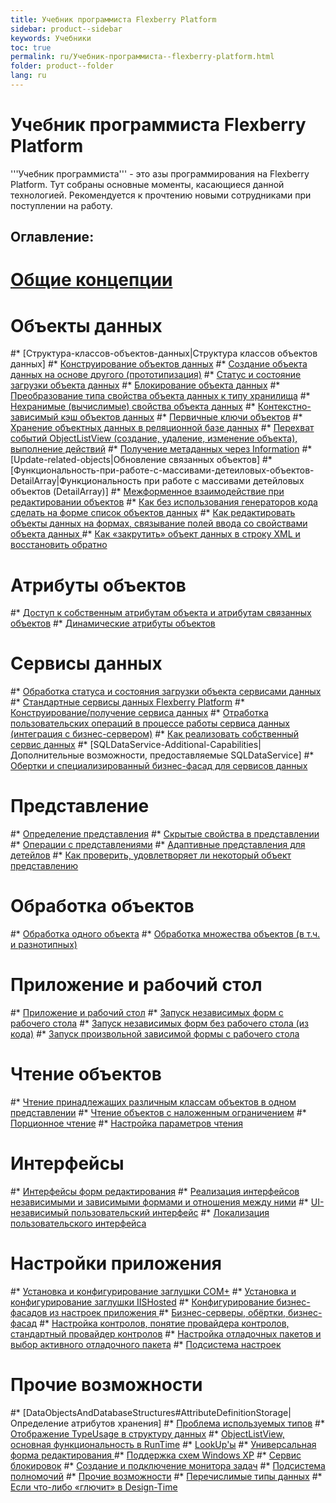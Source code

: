 ```yaml
---
title: Учебник программиста Flexberry Platform
sidebar: product--sidebar
keywords: Учебники
toc: true
permalink: ru/Учебник-программиста--flexberry-platform.html
folder: product--folder
lang: ru
---
```


# Учебник программиста Flexberry Platform
'''Учебник программиста''' - это азы программирования на Flexberry Platform. Тут собраны основные моменты, касающиеся данной технологией. Рекомендуется к прочтению новыми сотрудниками при поступлении на работу.

## Оглавление:
# [Общие концепции](general-concepts.html)
# Объекты данных
#* [Структура-классов-объектов-данных|Структура классов объектов данных]
#* [Конструирование объектов данных](construction--data-objects.html)
#* [Создание объекта данных на основе другого (прототипизация)](data-object-prototype.html)
#* [Статус и состояние загрузки объекта данных](fo_object-status.html)
#* [Блокирование объекта данных](blocking-object-data.html)
#* [Преобразование типа свойства объекта данных к типу хранилища](fo_convert-type-property.html)
#* [Нехранимые (вычислимые) свойства объекта данных](fo_not-stored-attributes.html)
#* [Контекстно-зависимый кэш объектов данных](context--sensitive--cache--data--objects.html)
#* [Первичные ключи объектов](fo_primary-keys-objects.html)
#* [Хранение объектных данных в реляционной базе данных](fo_storing-data-objects.html)
#* [Перехват событий ObjectListView (создание, удаление, изменение объекта), выполнение действий](interception-events--object-list-view.html)
#* [Получение метаданных через Information](fo_methods-class-information.html)
#* [Update-related-objects|Обновление связанных объектов]
#* [Функциональность-при-работе-с-массивами-детеиловых-объектов-DetailArray|Функциональность при работе с массивами детейловых объектов (DetailArray)]
#* [Межформенное взаимодействие при редактировании объектов](interaction-between-forms-when-editing-objects.html)
#* [Как без использования генераторов кода сделать на форме список объектов данных](make-a-list-of-data-objects-without-generators.html)
#* [Как редактировать объекты данных на формах, связывание полей ввода со свойствами объекта данных ](edit--data-objects-on--forms.html)
#* [Как «закрутить» объект данных в строку XML и восстановить обратно](aggregating-function.html)
# Атрибуты объектов
#* [Доступ к собственным атрибутам объекта и атрибутам связанных объектов](fo_own-object-attributes.html)
#* [Динамические атрибуты объектов](dynamic-properties.html)
# Сервисы данных
#* [Обработка статуса и состояния загрузки объекта сервисами данных](fo_processing-status-condition-load.html)
#* [Стандартные сервисы данных Flexberry Platform](standard-data-services.html)
#* [Конструирование/получение сервиса данных](fo_construction-ds.html)
#* [Отработка пользовательских операций в процессе работы сервиса данных (интеграция с бизнес-сервером)](fo_user-operations-dataservice.html)
#* [Как реализовать собственный сервис данных](implement-a-custom--data-service.html)
#* [SQLDataService-Additional-Capabilities|Дополнительные возможности, предоставляемые SQLDataService]
#* [Обертки и специализированный бизнес-фасад для сервисов данных](wraps-and-specialized-business-facade-for-data-services.html)
# Представление
#* [Определение представления](fd_view-definition.html)
#* [Скрытые свойства в представлении](hidden--properties--in--view.html)
#* [Операции с представлениями](view--operations.html)
#* [Адаптивные представления для детейлов](adaptive-views-for-details.html)
#* [Как проверить, удовлетворяет ли некоторый объект представлению](test-object-for-viewing.html)
# Обработка объектов
#* [Обработка одного объекта](processing-one-object.html)
#* [Обработка множества объектов (в т.ч. и разнотипных)](fo_processing-multiple-objects.html)
# Приложение и рабочий стол
#* [Приложение и рабочий стол](app-desktop.html)
#* [Запуск независимых форм с рабочего стола](running-independent-forms-from-the-desktop.html)
#* [Запуск независимых форм без рабочего стола (из кода)](running-independent-forms-without-desktop.html)
#* [Запуск произвольной зависимой формы с рабочего стола](running-any-dependent-forms-from-the-desktop.html)
# Чтение объектов
#* [Чтение принадлежащих различным классам объектов в одном представлении](reading-several-types-objects.html)
#* [Чтение объектов с наложенным ограничением](Чтение-объектов-с-наложенным-ограничением.html)
#* [Порционное чтение](fo_reading-portion.html)
#* [Настройка параметров чтения ](fo_loading-customization-struct.html)
# Интерфейсы
#* [Интерфейсы форм редактирования](interfaces--edit-forms.html)
#* [Реализация интерфейсов независимыми и зависимыми формами и отношения между ними](implementation-interfaces-independent-and-dependent-forms-and-relationship-between-them.html)
#* [UI-независимый пользовательский интерфейс](u-i-independent-user-interface.html)
#* [Локализация пользовательского интерфейса](localization--u-i.html)
# Настройки приложения
#* [Установка и конфигурирование заглушки COM+](Установка-и-конфигурирование-заглушки--c-o-m.html)
#* [Установка и конфигурирование заглушки IISHosted](Установка-и-конфигурирование-заглушки--i-i-s-hosted.html)
#* [Конфигурирование бизнес-фасадов из настроек приложения ](configuring-business-facades-of-application-settings.html)
#* [Бизнес-серверы, обёртки, бизнес-фасад](fo_bs-wrapper.html)
#* [Настройка контролов, понятие провайдера контролов, стандартный провайдер контролов](control-provider-winforms.html)
#* [Настройка отладочных пакетов и выбор активного отладочного пакета](visual-studio-design-packages.html)
#* [Подсистема настроек](setting-manager.html)
# Прочие возможности
#* [DataObjectsAndDatabaseStructures#AttributeDefinitionStorage|Определение атрибутов хранения]
#* [Проблема используемых типов](fo_type-usage-problem.html)
#* [Отображение TypeUsage в структуру данных](fo_type-usage.html)
#* [ObjectListView, основная функциональность в RunTime](object-list-view-basic-functionality-in--run-time.html)
#* [LookUp'ы](fa_lookup-overview.html)
#* [Универсальная форма редактирования ](Универсальная-форма-редактирования.html)
#* [Поддержка схем Windows XP](support-schemes--windows--x-p.html)
#* [Сервис блокировок](lock-service.html)
#* [Создание и подключение монитора задач](fo_creating-connection-bt-monitor.html)
#* [Подсистема полномочий](right-manager-module.html)
#* [Прочие возможности](class-image.html)
#* [Перечислимые типы данных](enumerations.html)
#* [Если что-либо «глючит» в Design-Time](design--time--errors.html)